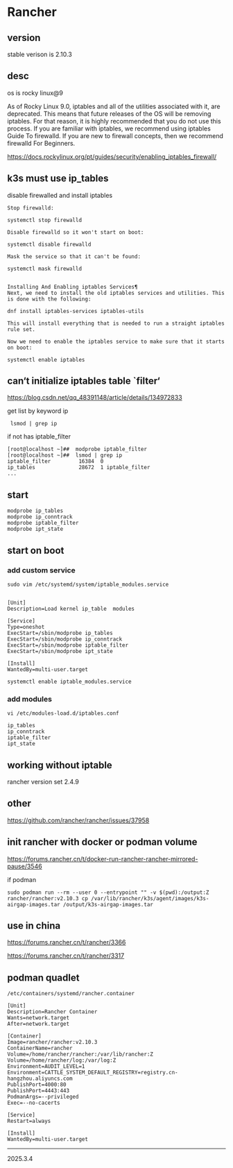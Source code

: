 # Rancher

## version

stable verison is 2.10.3

## desc

os is rocky linux@9

As of Rocky Linux 9.0, iptables and all of the utilities associated with it, are deprecated. This means that future releases of the OS will be removing iptables. For that reason, it is highly recommended that you do not use this process. If you are familiar with iptables, we recommend using iptables Guide To firewalld. If you are new to firewall concepts, then we recommend firewalld For Beginners.

<https://docs.rockylinux.org/pt/guides/security/enabling_iptables_firewall/>

## k3s must use ip_tables

disable firewalled and install iptables

```shell
Stop firewalld:

systemctl stop firewalld

Disable firewalld so it won't start on boot:

systemctl disable firewalld

Mask the service so that it can't be found:

systemctl mask firewalld


Installing And Enabling iptables Services¶
Next, we need to install the old iptables services and utilities. This is done with the following:

dnf install iptables-services iptables-utils

This will install everything that is needed to run a straight iptables rule set.

Now we need to enable the iptables service to make sure that it starts on boot:

systemctl enable iptables

```

## can‘t initialize iptables table `filter‘

<https://blog.csdn.net/qq_48391148/article/details/134972833>

get list by keyword ip

```shell
 lsmod | grep ip
```

if not has  iptable_filter

```shell
[root@localhost ~]##  modprobe iptable_filter
[root@localhost ~]##  lsmod | grep ip
iptable_filter         16384  0
ip_tables              28672  1 iptable_filter
...

```

## start

```shell
modprobe ip_tables
modprobe ip_conntrack
modprobe iptable_filter
modprobe ipt_state
```

## start on boot

### add custom service

```shell
sudo vim /etc/systemd/system/iptable_modules.service
```

```shell

[Unit]
Description=Load kernel ip_table  modules

[Service]
Type=oneshot
ExecStart=/sbin/modprobe ip_tables
ExecStart=/sbin/modprobe ip_conntrack
ExecStart=/sbin/modprobe iptable_filter
ExecStart=/sbin/modprobe ipt_state

[Install]
WantedBy=multi-user.target
```

```shell
systemctl enable iptable_modules.service
```

### add modules

```shell
vi /etc/modules-load.d/iptables.conf

ip_tables
ip_conntrack
iptable_filter
ipt_state
```

## working without iptable

rancher version set 2.4.9

## other

<https://github.com/rancher/rancher/issues/37958>

## init rancher with docker or podman volume

<https://forums.rancher.cn/t/docker-run-rancher-rancher-mirrored-pause/3546>

if podman

```shell
sudo podman run --rm --user 0 --entrypoint "" -v $(pwd):/output:Z rancher/rancher:v2.10.3 cp /var/lib/rancher/k3s/agent/images/k3s-airgap-images.tar /output/k3s-airgap-images.tar
```

## use in china

<https://forums.rancher.cn/t/rancher/3366>

<https://forums.rancher.cn/t/rancher/3317>

## podman quadlet

```shell
/etc/containers/systemd/rancher.container

[Unit]
Description=Rancher Container
Wants=network.target
After=network.target

[Container]
Image=rancher/rancher:v2.10.3
ContainerName=rancher
Volume=/home/rancher/rancher:/var/lib/rancher:Z
Volume=/home/rancher/log:/var/log:Z
Environment=AUDIT_LEVEL=1
Environment=CATTLE_SYSTEM_DEFAULT_REGISTRY=registry.cn-hangzhou.aliyuncs.com
PublishPort=4000:80
PublishPort=4443:443
PodmanArgs=--privileged
Exec=--no-cacerts

[Service]
Restart=always

[Install]
WantedBy=multi-user.target

```

-----------------
2025.3.4
